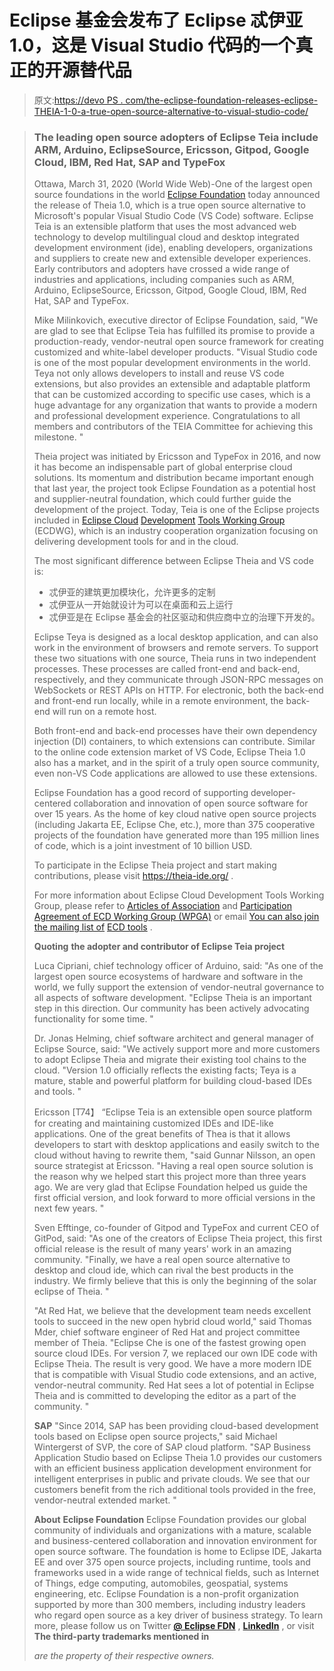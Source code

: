 # Eclipse 基金会发布了 Eclipse 忒伊亚 1.0，这是 Visual Studio 代码的一个真正的开源替代品

> 原文:[https://devo PS . com/the-eclipse-foundation-releases-eclipse-THEIA-1-0-a-true-open-source-alternative-to-visual-studio-code/](https://devops.com/the-eclipse-foundation-releases-eclipse-theia-1-0-a-true-open-source-alternative-to-visual-studio-code/)

> ### The leading open source adopters of Eclipse Teia include ARM, Arduino, EclipseSource, Ericsson, Gitpod, Google Cloud, IBM, Red Hat, SAP and TypeFox
> 
> Ottawa, March 31, 2020 (World Wide Web)-One of the largest open source foundations in the world [Eclipse Foundation](https://www.globenewswire.com/Tracker?data=5Mzs9zCEIdRmFEvV3hDDRBsvIjsDTb4zKAc39QOq51Xyah7tqfD7QD061kxo3cF_wvI5EV-A55geR2v80zUhXw==) today announced the release of Theia 1.0, which is a true open source alternative to Microsoft's popular Visual Studio Code (VS Code) software. Eclipse Teia is an extensible platform that uses the most advanced web technology to develop multilingual cloud and desktop integrated development environment (ide), enabling developers, organizations and suppliers to create new and extensible developer experiences. Early contributors and adopters have crossed a wide range of industries and applications, including companies such as ARM, Arduino, EclipseSource, Ericsson, Gitpod, Google Cloud, IBM, Red Hat, SAP and TypeFox.
> 
> Mike Milinkovich, executive director of Eclipse Foundation, said, "We are glad to see that Eclipse Teia has fulfilled its promise to provide a production-ready, vendor-neutral open source framework for creating customized and white-label developer products. "Visual Studio code is one of the most popular development environments in the world. Teya not only allows developers to install and reuse VS code extensions, but also provides an extensible and adaptable platform that can be customized according to specific use cases, which is a huge advantage for any organization that wants to provide a modern and professional development experience. Congratulations to all members and contributors of the TEIA Committee for achieving this milestone. "
> 
> Theia project was initiated by Ericsson and TypeFox in 2016, and now it has become an indispensable part of global enterprise cloud solutions. Its momentum and distribution became important enough that last year, the project took Eclipse Foundation as a potential host and supplier-neutral foundation, which could further guide the development of the project. Today, Teia is one of the Eclipse projects included in [Eclipse Cloud](https://www.globenewswire.com/Tracker?data=5Mzs9zCEIdRmFEvV3hDDRMpEHMY4rpbZvHxAXIK-4uMPZSx_0sKauHzaIpTntxVJvveJxx_m1tE8W07DqsiBS4fpbuuAATu_O1I0Di1EAE0=) [Development](https://www.globenewswire.com/Tracker?data=wtIRvKbxhHma0U3NYySg81sWvIqt_aglw0BPcm_nsMXY9CDxIUDM1BTu2SzL87O2-ICjI1NeudP-PRAN3v17gg==) [Tools Working Group](https://www.globenewswire.com/Tracker?data=H7YZtQbSo1K5tSAyuIln7V82c1ZNp4INd4919NOfslouIPEW32P_1WgV1fAjqZ3nn3D6lXOb-jClQQnXlF-GijLd67uot6u6zSWZMAnZIlA=) (ECDWG), which is an industry cooperation organization focusing on delivering development tools for and in the cloud.
> 
> The most significant difference between Eclipse Theia and VS code is:
> 
> *   忒伊亚的建筑更加模块化，允许更多的定制
> *   忒伊亚从一开始就设计为可以在桌面和云上运行
> *   忒伊亚是在 Eclipse 基金会的社区驱动和供应商中立的治理下开发的。
> 
> Eclipse Teya is designed as a local desktop application, and can also work in the environment of browsers and remote servers. To support these two situations with one source, Theia runs in two independent processes. These processes are called front-end and back-end, respectively, and they communicate through JSON-RPC messages on WebSockets or REST APIs on HTTP. For electronic, both the back-end and front-end run locally, while in a remote environment, the back-end will run on a remote host.
> 
> Both front-end and back-end processes have their own dependency injection (DI) containers, to which extensions can contribute. Similar to the online code extension market of VS Code, Eclipse Theia 1.0 also has a market, and in the spirit of a truly open source community, even non-VS Code applications are allowed to use these extensions.
> 
> Eclipse Foundation has a good record of supporting developer-centered collaboration and innovation of open source software for over 15 years. As the home of key cloud native open source projects (including Jakarta EE, Eclipse Che, etc.), more than 375 cooperative projects of the foundation have generated more than 195 million lines of code, which is a joint investment of 10 billion USD.
> 
> To participate in the Eclipse Theia project and start making contributions, please visit https://theia-ide.org/ .
> 
> For more information about Eclipse Cloud Development Tools Working Group, please refer to [Articles of Association](https://www.globenewswire.com/Tracker?data=Qv6NvNUyjpEeoo6oPEaR-xHQSYyx8p50jeQ31_ruV9O1oMYoUXwkh_rB6RvMfsMRoY_GHYJQqMklo5xgV7Hp8jv_eIjA2OKqgniNZ89JYYrXLn-YzbV-lEtsdjP7JxC5a65nmIxhaCgCf2Bc6E5vgg==) and [Participation Agreement of ECD Working Group (WPGA)](https://www.globenewswire.com/Tracker?data=rOhEJB7pKGZpzL4EoUQTYqMLZlAeEK6eP7EtUP6n4ATqW2gAm6LkwRyh3brV5aKuvZSspKHrwkMzARGvCJ6gwKxiRUDq1XQkhBm2bCgdyeMF7Dyay1jWFNO9kaK5RQ3x1KOiOpqFGCaaRQakZTELOCdngjjpW7erv-cOKzLQpDkS5H4j4t0jZfaNO4mq4TH87czSzqOeoMohD4hJDsYZEdh0d7LOEapsNz8vPv192tk_5S4Pz7QNmT7s_jGqhGmt) or email [You can also join the mailing list of](https://www.globenewswire.com/Tracker?data=qVFT6VCHNuBOReFDJSyBbFLz7Od7QA46KpBg2exj5_OZCp_Fnaq-RJMDoRRI6i52TvzlFq8WEjqh_RWC4hz2Jl-Scd0VsATNH9liDEXNCiM=) [ECD tools](https://www.globenewswire.com/Tracker?data=zMaXlakzlzL05-n_sCXD0PX1hDN6hGARSvsypAjCoqa9p_AIG_F6tuCX2sX8YBoc0ULRiQdKZMsgQioFi07gdy_OwM5ra706swjFpn-zw8RbEjrDvJieteyiJA5AVa3XAZDixN3YJXr2sCVsP49ooQ==) .
> 
> **Quoting** **the adopter and contributor of Eclipse Teia project**
> 
> Luca Cipriani, chief technology officer of Arduino, said: "As one of the largest open source ecosystems of hardware and software in the world, we fully support the extension of vendor-neutral governance to all aspects of software development. "Eclipse Theia is an important step in this direction. Our community has been actively advocating functionality for some time. "
> 
> Dr. Jonas Helming, chief software architect and general manager of Eclipse Source, said: "We actively support more and more customers to adopt Eclipse Theia and migrate their existing tool chains to the cloud. "Version 1.0 officially reflects the existing facts; Teya is a mature, stable and powerful platform for building cloud-based IDEs and tools. "
> 
> Ericsson [T74】 “Eclipse Teia is an extensible open source platform for creating and maintaining customized IDEs and IDE-like applications. One of the great benefits of Thea is that it allows developers to start with desktop applications and easily switch to the cloud without having to rewrite them, "said Gunnar Nilsson, an open source strategist at Ericsson. "Having a real open source solution is the reason why we helped start this project more than three years ago. We are very glad that Eclipse Foundation helped us guide the first official version, and look forward to more official versions in the next few years. "
> 
> Sven Efftinge, co-founder of Gitpod and TypeFox and current CEO of GitPod, said: "As one of the creators of Eclipse Theia project, this first official release is the result of many years' work in an amazing community. "Finally, we have a real open source alternative to desktop and cloud ide, which can rival the best products in the industry. We firmly believe that this is only the beginning of the solar eclipse of Theia. "
> 
> "At Red Hat, we believe that the development team needs excellent tools to succeed in the new open hybrid cloud world," said Thomas Mder, chief software engineer of Red Hat and project committee member of Theia. "Eclipse Che is one of the fastest growing open source cloud IDEs. For version 7, we replaced our own IDE code with Eclipse Theia. The result is very good. We have a more modern IDE that is compatible with Visual Studio code extensions, and an active, vendor-neutral community. Red Hat sees a lot of potential in Eclipse Theia and is committed to developing the editor as a part of the community. "
> 
> **SAP**
> "Since 2014, SAP has been providing cloud-based development tools based on Eclipse open source projects," said Michael Wintergerst of SVP, the core of SAP cloud platform. "SAP Business Application Studio based on Eclipse Theia 1.0 provides our customers with an efficient business application development environment for intelligent enterprises in public and private clouds. We see that our customers benefit from the rich additional tools provided in the free, vendor-neutral extended market. "
> 
> **About** **Eclipse Foundation**
> Eclipse Foundation provides our global community of individuals and organizations with a mature, scalable and business-centered collaboration and innovation environment for open source software. The foundation is home to Eclipse IDE, Jakarta EE and over 375 open source projects, including runtime, tools and frameworks used in a wide range of technical fields, such as Internet of Things, edge computing, automobiles, geospatial, systems engineering, etc. Eclipse Foundation is a non-profit organization supported by more than 300 members, including industry leaders who regard open source as a key driver of business strategy. To learn more, please follow us on Twitter **[@ Eclipse FDN](https://www.globenewswire.com/Tracker?data=Tr6MBzZayCIfJ_YLuRCYJH543Pgwa_Zn9XXcCHFIHc3ALJ5_lVSuIYFEJwbfOi2AFcWtFFNKySfy3ZZmtN19wGdAiQePeaIm2DrckixcqiI=)** , **[LinkedIn](https://www.globenewswire.com/Tracker?data=eIMsg88pff594x4JTZHl7giC07ULmFVByxbpclicsCXbWC5WrZQv4f45_qrSTQZfkB66IwXX2vTfNbhMpJ3GGr98FOp9irHXreY3wMkereVjOSHVlZDyOAYhJw04uDTn)** , or visit **The third-party trademarks mentioned in**
> 
> *are the property of their respective owners.*